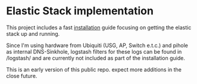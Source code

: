 # Elastic Stack implementation

This project includes a fast [installation](https://github.com/wixz/elastic_stack/blob/master/installation.md) guide focusing on getting the elastic stack up and running.

Since I'm using hardware from Ubiquiti (USG, AP, Switch e.t.c.) and pihole as internal DNS-Sinkhole, logstash filters for these logs can be found in /logstash/ and are currently not included as part of the installation guide.

This is an early version of this public repo. expect more additions in the close future.
